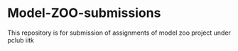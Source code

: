 # Model-ZOO-submissions
This repository is for submission of assignments of model zoo project under pclub iitk 
